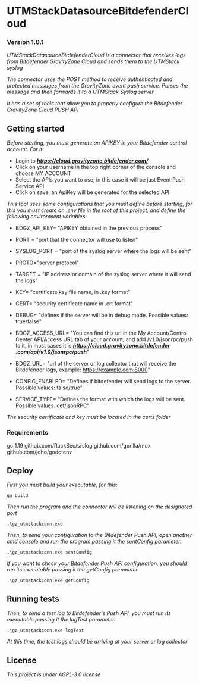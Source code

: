 # UTMStackDatasourceBitdefenderCloud
### Version 1.0.1

_UTMStackDatasourceBitdefenderCloud is a connector that receives logs from Bitdefender GravityZone Cloud and sends them to the UTMStack syslog_

_The connector uses the POST method to receive authenticated and protected messages from the GravityZone event push service. Parses the message and then forwards it to a UTMStack Syslog server_

_It has a set of tools that allow you to properly configure the Bitdefender GravityZone Cloud PUSH API_

## Getting started
_Before starting, you must generate an APIKEY in your Bitdefender control account. For it:_
* Login to ***https://cloud.gravityzone.bitdefender.com/***
* Click on your username in the top right corner of the console and choose MY ACCOUNT
* Select the APIs you want to use, in this case it will be just Event Push Service API
* Click on save, an ApiKey will be generated for the selected API

_This tool uses some configurations that you must define before starting, for this you must create an .env file in the root of this project, and define the following environment variables:_
* BDGZ_API_KEY= "APIKEY obtained in the previous process"
* PORT = "port that the connector will use to listen"
* SYSLOG_PORT = "port of the syslog server where the logs will be sent"
* PROTO="server protocol"
* TARGET = "IP address or domain of the syslog server where it will send the logs"
* KEY= "certificate key file name, in .key format"
* CERT= "security certificate name in .crt format"
* DEBUG= "defines if the server will be in debug mode. Possible values: true/false"

* BDGZ_ACCESS_URL= "You can find this url in the My Account/Control Center API/Access URL tab of your account, and add /v1.0/jsonrpc/push to it, in most cases it is ***https://cloud.gravityzone.bitdefender .com/api/v1.0/jsonrpc/push***"
* BDGZ_URL= "url of the server or log collector that will receive the Bitdefender logs, example: https://example.com:8000"
* CONFIG_ENABLED= "Defines if bitdefender will send logs to the server. Possible values: false/true"
* SERVICE_TYPE= "Defines the format with which the logs will be sent. Possible values: cef/jsonRPC"

_The security certificate and key must be located in the certs folder_

### Requirements

go 1.19
github.com/RackSec/srslog
github.com/gorilla/mux
github.com/joho/godotenv


## Deploy

_First you must build your executable, for this:_

```
go build
```

_Then run the program and the connector will be listening on the designated port_

```
.\gz_utmstackconn.exe
```

_Then, to send your configuration to the Bitdefender Push API, open another cmd console and run the program passing it the sentConfig parameter._

```
.\gz_utmstackconn.exe sentConfig
```

_If you want to check your Bitdefender Push API configuration, you should run its executable passing it the getConfig parameter._

```
.\gz_utmstackconn.exe getConfig
```

## Running tests

_Then, to send a test log to Bitdefender's Push API, you must run its executable passing it the logTest parameter._

```
.\gz_utmstackconn.exe logTest
```

_At this time, the test logs should be arriving at your server or log collector_

## License
_This project is under AGPL-3.0 license_
 